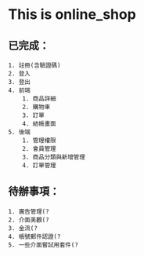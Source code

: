 # This is online_shop

## 已完成：
    1. 註冊(含驗證碼)
    2. 登入
    3. 登出
    4. 前端
        1. 商品詳細
        2. 購物車
        3. 訂單
        4. 結帳畫面
    5. 後端
        1. 管理權限
        2. 會員管理
        3. 商品分類與新增管理
        4. 訂單管理

## 待辦事項：
    1. 廣告管理(?
    2. 介面美觀(?
    3. 金流(?
    4. 帳號郵件認證(?
    5. 一些介面嘗試用套件(?